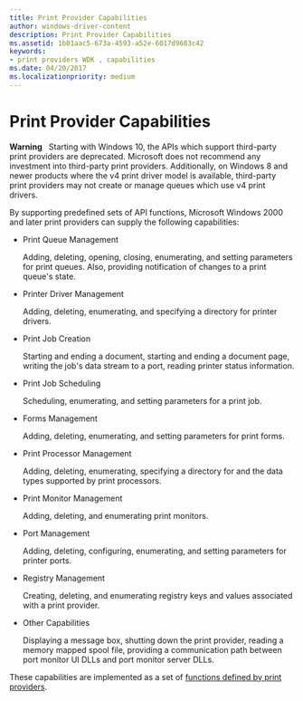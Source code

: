 ```yaml
---
title: Print Provider Capabilities
author: windows-driver-content
description: Print Provider Capabilities
ms.assetid: 1b01aac5-673a-4593-a52e-6017d9683c42
keywords:
- print providers WDK , capabilities
ms.date: 04/20/2017
ms.localizationpriority: medium
---
```


# Print Provider Capabilities





**Warning**  
Starting with Windows 10, the APIs which support third-party print providers are deprecated. Microsoft does not recommend any investment into third-party print providers. Additionally, on Windows 8 and newer products where the v4 print driver model is available, third-party print providers may not create or manage queues which use v4 print drivers.

 

By supporting predefined sets of API functions, Microsoft Windows 2000 and later print providers can supply the following capabilities:

-   Print Queue Management

    Adding, deleting, opening, closing, enumerating, and setting parameters for print queues. Also, providing notification of changes to a print queue's state.

-   Printer Driver Management

    Adding, deleting, enumerating, and specifying a directory for printer drivers.

-   Print Job Creation

    Starting and ending a document, starting and ending a document page, writing the job's data stream to a port, reading printer status information.

-   Print Job Scheduling

    Scheduling, enumerating, and setting parameters for a print job.

-   Forms Management

    Adding, deleting, enumerating, and setting parameters for print forms.

-   Print Processor Management

    Adding, deleting, enumerating, specifying a directory for and the data types supported by print processors.

-   Print Monitor Management

    Adding, deleting, and enumerating print monitors.

-   Port Management

    Adding, deleting, configuring, enumerating, and setting parameters for printer ports.

-   Registry Management

    Creating, deleting, and enumerating registry keys and values associated with a print provider.

-   Other Capabilities

    Displaying a message box, shutting down the print provider, reading a memory mapped spool file, providing a communication path between port monitor UI DLLs and port monitor server DLLs.

These capabilities are implemented as a set of [functions defined by print providers](functions-defined-by-print-providers.md).

 

 




